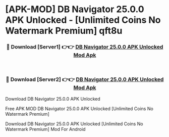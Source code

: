 # [APK-MOD] DB Navigator 25.0.0 APK Unlocked - [Unlimited Coins No Watermark Premium] qft8u



<div align="center">
<h3>🔴 Download [Server1] 👉👉 <a href="https://momento.my/?title=DB_Navigator_25.0.0_APK_Unlocked">DB Navigator 25.0.0 APK Unlocked Mod Apk</a></h3><br>

<h3>🔴 Download [Server2] 👉👉 <a href="https://momento.my/?title=DB_Navigator_25.0.0_APK_Unlocked">DB Navigator 25.0.0 APK Unlocked Mod Apk</a></h3>
</div>



Download DB Navigator 25.0.0 APK Unlocked 

Free APK MOD DB Navigator 25.0.0 APK Unlocked [Unlimited Coins No Watermark Premium]

Download DB Navigator 25.0.0 APK Unlocked [Unlimited Coins No Watermark Premium] Mod For Android
